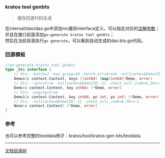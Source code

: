 ### kratos tool genbts

> 缓存回源代码生成

在internal/dao/dao.go中添加mc缓存interface定义，可以指定对应的[注解参数](../../tool/kratos-gen-bts/README.md)；  
并且在接口前面添加`go:generate kratos tool genbts`；  
然后在当前目录执行`go generate`，可以看到自动生成的dao.bts.go代码。  

### 回源模板
```go
//go:generate kratos tool genbts
type _bts interface {
	// bts: -batch=2 -max_group=20 -batch_err=break -nullcache=&Demo{ID:-1} -check_null_code=$.ID==-1
	Demos(c context.Context, keys []int64) (map[int64]*Demo, error)
	// bts: -sync=true -nullcache=&Demo{ID:-1} -check_null_code=$.ID==-1
	Demo(c context.Context, key int64) (*Demo, error)
	// bts: -paging=true
	Demo1(c context.Context, key int64, pn int, ps int) (*Demo, error)
	// bts: -nullcache=&Demo{ID:-1} -check_null_code=$.ID==-1
	None(c context.Context) (*Demo, error)
}
```

### 参考

也可以参考完整的testdata例子：kratos/tool/kratos-gen-bts/testdata

-------------

[文档目录树](summary.md)
